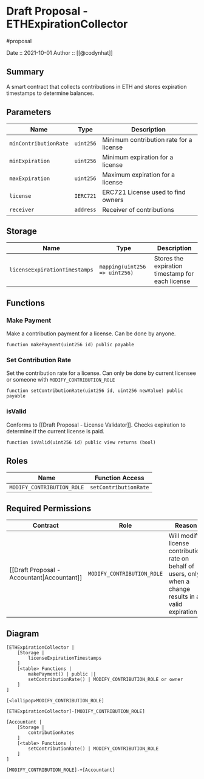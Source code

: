 # Draft Proposal - ETHExpirationCollector
#proposal

Date :: 2021-10-01
Author :: [[@codynhat]]

## Summary
A smart contract that collects contributions in ETH and stores expiration timestamps to determine balances.

## Parameters
| Name                  | Type      | Description                             |
| --------------------- | --------- | --------------------------------------- |
| `minContributionRate` | `uint256` | Minimum contribution rate for a license |
| `minExpiration`       | `uint256` | Minimum expiration for a license        |
| `maxExpiration`       | `uint256` | Maximum expiration for a license        |
| `license`             | `IERC721` | ERC721 License used to find owners      |
| `receiver`            | `address` | Receiver of contributions               |

## Storage
| Name                          | Type                          | Description                                      |
| ----------------------------- | ----------------------------- | ------------------------------------------------ |
| `licenseExpirationTimestamps` | `mapping(uint256 => uint256)` | Stores the expiration timestamp for each license |

## Functions

### Make Payment
Make a contribution payment for a license. Can be done by anyone.

```
function makePayment(uint256 id) public payable
```

### Set Contribution Rate
Set the contribution rate for a license. Can only be done by current licensee or someone with `MODIFY_CONTRIBUTION_ROLE`

```
function setContributionRate(uint256 id, uint256 newValue) public payable
```

### isValid
Conforms to [[Draft Proposal - License Validator]]. Checks expiration to determine if the current license is paid.

```
function isValid(uint256 id) public view returns (bool)
```

## Roles
| Name                       | Function Access       |
| -------------------------- | --------------------- |
| `MODIFY_CONTRIBUTION_ROLE` | `setContributionRate` |

## Required Permissions
| Contract                                    | Role                       | Reason                                                                                                     |
| ------------------------------------------- | -------------------------- | ---------------------------------------------------------------------------------------------------------- |
| [[Draft Proposal - Accountant\|Accountant]] | `MODIFY_CONTRIBUTION_ROLE` | Will modify license contribution rate on behalf of users, only when a change results in a valid expiration |

## Diagram
```nomnoml
[ETHExpirationCollector | 
	[Storage |
		licenseExpirationTimestamps
	]
	[<table> Functions |
		makePayment() | public ||
		setContributionRate() | MODIFY_CONTRIBUTION_ROLE or owner
	]
]

[<lollipop>MODIFY_CONTRIBUTION_ROLE]

[ETHExpirationCollector]-[MODIFY_CONTRIBUTION_ROLE]

[Accountant | 
	[Storage |
		contributionRates
	]
	[<table> Functions |
		setContributionRate() | MODIFY_CONTRIBUTION_ROLE
	]
]

[MODIFY_CONTRIBUTION_ROLE]-+[Accountant]
```